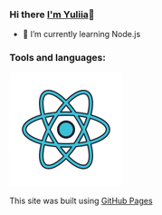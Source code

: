 ### Hi there [I'm Yuliia](https://github.com/ylyanovikova)👋

- 🌱 I’m currently learning Node.js

<!-- ![Anurag's GitHub stats](https://github-readme-stats.vercel.app/api?username=ylyanovikova&theme=vue&show_icons=true) -->

### Tools and languages:

![react](images/react.svg)

This site was built using [GitHub Pages](https://pages.github.com/)

